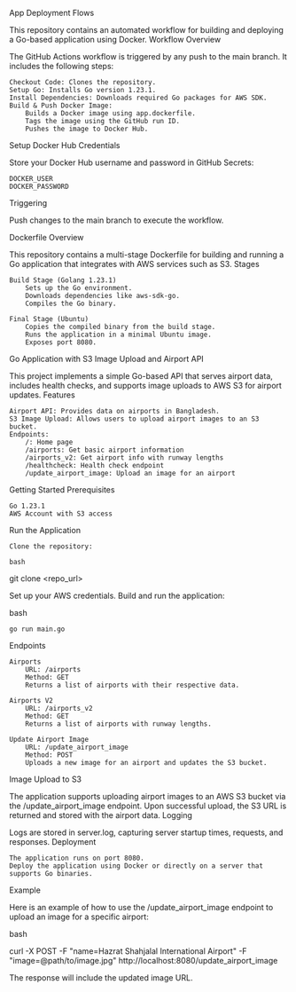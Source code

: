 App Deployment Flows

This repository contains an automated workflow for building and deploying a Go-based application using Docker.
Workflow Overview

The GitHub Actions workflow is triggered by any push to the main branch. It includes the following steps:

    Checkout Code: Clones the repository.
    Setup Go: Installs Go version 1.23.1.
    Install Dependencies: Downloads required Go packages for AWS SDK.
    Build & Push Docker Image:
        Builds a Docker image using app.dockerfile.
        Tags the image using the GitHub run ID.
        Pushes the image to Docker Hub.

Setup
Docker Hub Credentials

Store your Docker Hub username and password in GitHub Secrets:

    DOCKER_USER
    DOCKER_PASSWORD

Triggering

Push changes to the main branch to execute the workflow.

Dockerfile Overview

This repository contains a multi-stage Dockerfile for building and running a Go application that integrates with AWS services such as S3.
Stages

    Build Stage (Golang 1.23.1)
        Sets up the Go environment.
        Downloads dependencies like aws-sdk-go.
        Compiles the Go binary.

    Final Stage (Ubuntu)
        Copies the compiled binary from the build stage.
        Runs the application in a minimal Ubuntu image.
        Exposes port 8080.



Go Application with S3 Image Upload and Airport API

This project implements a simple Go-based API that serves airport data, includes health checks, and supports image uploads to AWS S3 for airport updates.
Features

    Airport API: Provides data on airports in Bangladesh.
    S3 Image Upload: Allows users to upload airport images to an S3 bucket.
    Endpoints:
        /: Home page
        /airports: Get basic airport information
        /airports_v2: Get airport info with runway lengths
        /healthcheck: Health check endpoint
        /update_airport_image: Upload an image for an airport

Getting Started
Prerequisites

    Go 1.23.1
    AWS Account with S3 access

Run the Application

    Clone the repository:

    bash

git clone <repo_url>

Set up your AWS credentials.
Build and run the application:

bash

    go run main.go

Endpoints

    Airports
        URL: /airports
        Method: GET
        Returns a list of airports with their respective data.

    Airports V2
        URL: /airports_v2
        Method: GET
        Returns a list of airports with runway lengths.

    Update Airport Image
        URL: /update_airport_image
        Method: POST
        Uploads a new image for an airport and updates the S3 bucket.

Image Upload to S3

The application supports uploading airport images to an AWS S3 bucket via the /update_airport_image endpoint. Upon successful upload, the S3 URL is returned and stored with the airport data.
Logging

Logs are stored in server.log, capturing server startup times, requests, and responses.
Deployment

    The application runs on port 8080.
    Deploy the application using Docker or directly on a server that supports Go binaries.

Example

Here is an example of how to use the /update_airport_image endpoint to upload an image for a specific airport:

bash

curl -X POST -F "name=Hazrat Shahjalal International Airport" -F "image=@path/to/image.jpg" http://localhost:8080/update_airport_image

The response will include the updated image URL.
